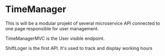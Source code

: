 # TimeManager
This is will be a modular projekt of several microservice API connected to one page responsible for user management.

TimeManagerMVC is the User visible endpoint.

ShiftLoger is the first API. It's used to track and display working hours 
